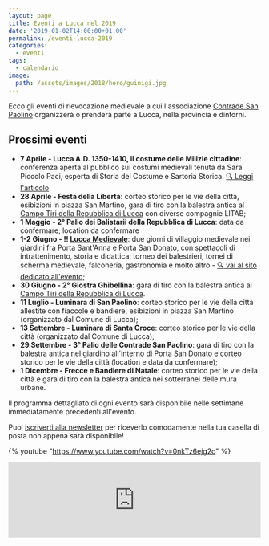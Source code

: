 ```yaml
---
layout: page
title: Eventi a Lucca nel 2019
date: '2019-01-02T14:00:00+01:00'
permalink: /eventi-lucca-2019
categories:
  - eventi
tags:
  - calendario
image:
  path: /assets/images/2018/hero/guinigi.jpg
---
```


Ecco gli eventi di rievocazione medievale a cui l'associazione [Contrade San
Paolino](/about) organizzerà o prenderà parte a Lucca, nella provincia e
dintorni.

## Prossimi eventi

* **7 Aprile - Lucca A.D. 1350-1410, il costume delle Milizie cittadine**:
  conferenza aperta al pubblico sui costumi medievali tenuta da Sara Piccolo
  Paci, esperta di Storia del Costume e Sartoria Storica. [:mag: Leggi
  l'articolo](/2019/lucca-ad-costume-milizie)
* **28 Aprile - Festa della Libertà**: corteo storico per le vie della città,
  esibizioni in piazza San Martino, gara di tiro con la balestra antica al
  [Campo Tiri della Repubblica di Lucca](https://goo.gl/maps/Cz3SQuVr9YE2) con
  diverse compagnie LITAB;
* **1 Maggio - 2° Palio dei Balistarii della Repubblica di Lucca**: data da
  confermare, location da confermare
* **1-2 Giugno - :bangbang: [Lucca Medievale](https://luccamedievale.it)**: due
  giorni di villaggio medievale nei giardini fra Porta Sant'Anna e Porta San
  Donato, con spettacoli di intrattenimento, storia e didattica: torneo dei
  balestrieri, tornei di scherma medievale, falconeria, gastronomia e molto
  altro - [:mag: vai al sito dedicato all'evento](https://luccamedievale.it);
* **30 Giugno - 2° Giostra Ghibellina**: gara di tiro con la balestra antica al
  [Campo Tiri della Repubblica di Lucca](https://goo.gl/maps/Cz3SQuVr9YE2).
* **11 Luglio - Luminara di San Paolino**: corteo storico per le vie della città
  allestite con fiaccole e bandiere, esibizioni in piazza San Martino
  (organizzato dal Comune di Lucca);
* **13 Settembre - Luminara di Santa Croce**: corteo storico per le vie della
  città (organizzato dal Comune di Lucca);
* **29 Settembre - 3° Palio delle Contrade San Paolino**: gara di tiro con la
  balestra antica nel giardino all'interno di Porta San Donato e corteo storico
  per le vie della città (location e data da confermare);
* **1 Dicembre - Frecce e Bandiere di Natale**: corteo storico per le vie della
  città e gara di tiro con la balestra antica nei sotterranei delle mura urbane.

Il programma dettagliato di ogni evento sarà disponibile nelle settimane immediatamente precedenti all'evento.

Puoi [iscriverti alla newsletter](/newsletter) per riceverlo comodamente nella tua casella di posta non appena sarà disponibile!

{% youtube "https://www.youtube.com/watch?v=0nkTz6ejg2o" %}

<!-- SnapWidget -->
<script src="https://snapwidget.com/js/snapwidget.js"></script>
<iframe src="https://snapwidget.com/embed/635566" class="snapwidget-widget" allowtransparency="true" frameborder="0" scrolling="no" style="border:none; overflow:hidden; width:100%; "></iframe>